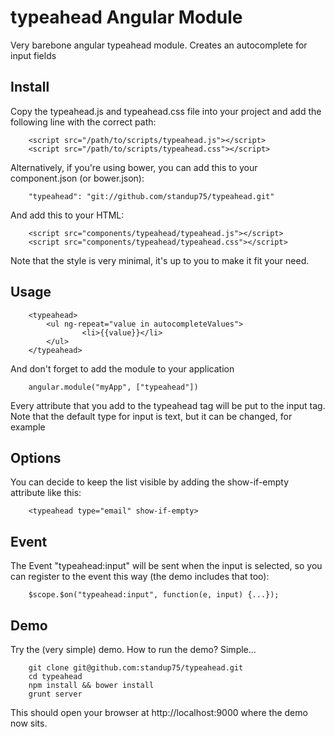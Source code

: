 typeahead Angular Module
========================

Very barebone angular typeahead module. Creates an autocomplete for input fields

Install
-------

Copy the typeahead.js and typeahead.css file into your project and add the following line with the correct path:

		<script src="/path/to/scripts/typeahead.js"></script>
		<script src="/path/to/scripts/typeahead.css"></script>

Alternatively, if you're using bower, you can add this to your component.json (or bower.json):

		"typeahead": "git://github.com/standup75/typeahead.git"

And add this to your HTML:

		<script src="components/typeahead/typeahead.js"></script>
		<script src="components/typeahead/typeahead.css"></script>

Note that the style is very minimal, it's up to you to make it fit your need.

Usage
-----
		<typeahead>
			<ul ng-repeat="value in autocompleteValues">
					<li>{{value}}</li>
			</ul>
		</typeahead>

And don't forget to add the module to your application

		angular.module("myApp", ["typeahead"])

Every attribute that you add to the typeahead tag will be put to the input tag.
Note that the default type for input is text, but it can be changed, for example <typeahead type="email">

Options
-------

You can decide to keep the list visible by adding the show-if-empty attribute like this:

		<typeahead type="email" show-if-empty>

Event
-------

The Event "typeahead:input" will be sent when the input is selected, so you can register to the event this way (the demo includes that too):

		$scope.$on("typeahead:input", function(e, input) {...});

Demo
----

Try the (very simple) demo. How to run the demo? Simple...

		git clone git@github.com:standup75/typeahead.git
		cd typeahead
		npm install && bower install
		grunt server

This should open your browser at http://localhost:9000 where the demo now sits.
